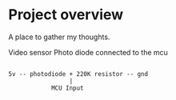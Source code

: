 # Project overview

A place to gather my thoughts.

Video sensor
Photo diode connected to the mcu

```

5v -- photodiode + 220K resistor -- gnd
                 |
            MCU Input

